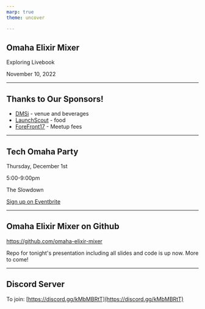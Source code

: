 ```yaml
---
marp: true
theme: uncover

---
```

## Omaha Elixir Mixer
            
Exploring Livebook

November 10, 2022

---
## Thanks to Our Sponsors!

* [DMSi](https://www.dmsi.com) - venue and beverages
* [LaunchScout](https://launchscout.com) - food
* [ForeFront17](https://www.facebook.com/ForeFront17/) - Meetup fees

---
## Tech Omaha Party

Thursday, December 1st

5:00-9:00pm

The Slowdown

[Sign up on Eventbrite](https://www.eventbrite.com/e/tech-omaha-party-winter-2022-tickets-440112507357)

---
## Omaha Elixir Mixer on Github

https://github.com/omaha-elixir-mixer

Repo for tonight's presentation including all slides and code is up now.  More to come!

---
## Discord Server

To join: [https://discord.gg/kMbMBRtT](https://discord.gg/kMbMBRtT)